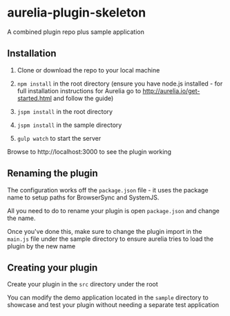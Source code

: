 # aurelia-plugin-skeleton

A combined plugin repo plus sample application

## Installation

1. Clone or download the repo to your local machine

2. `npm install` in the root directory (ensure you have node.js installed - for full installation instructions for Aurelia go to http://aurelia.io/get-started.html and follow the guide)

3. `jspm install` in the root directory

4. `jspm install` in the sample directory

5. `gulp watch` to start the server

Browse to http://localhost:3000 to see the plugin working

## Renaming the plugin

The configuration works off the `package.json` file - it uses the package name to setup paths for BrowserSync and SystemJS.

All you need to do to rename your plugin is open `package.json` and change the name.

Once you've done this, make sure to change the plugin import in the `main.js` file under the sample directory to ensure aurelia tries to load the plugin by the new name

## Creating your plugin

Create your plugin in the `src` directory under the root

You can modify the demo application located in the `sample` directory to showcase and test your plugin without needing a separate test application
